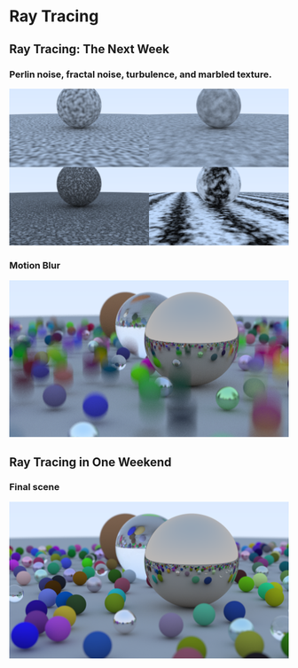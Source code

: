 # Ray Tracing

## Ray Tracing: The Next Week
### Perlin noise, fractal noise, turbulence, and marbled texture.
![Perlin noise](images/perlin_noise.png)

### Motion Blur
![Motion blur](images/motion_blur.png)

## Ray Tracing in One Weekend
### Final scene
![1000 samples per pixel render](images/1000_samples_per_pixel.png)
